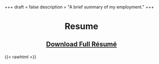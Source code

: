+++
draft = false
description = "A brief summary of my employment."
+++

<center><h1>Resume</h1></center>

## <p style="text-align: center;"> [Download Full Résumé](/files/resume.pdf) </p> ##

{{< rawhtml >}}
<object data="/files/resume.pdf" style="width: 100%; height: 100%; display: block;"></object>
{{< /rawhtml >}}
